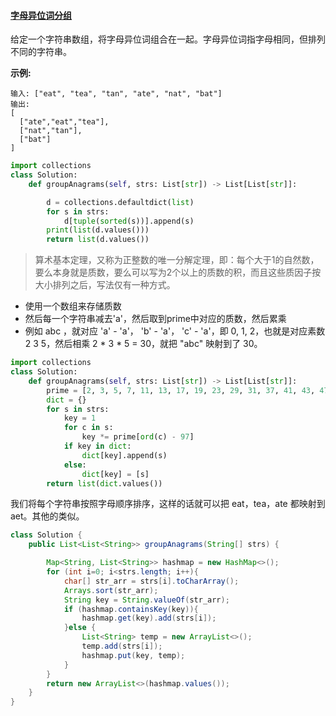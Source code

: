 

#### [字母异位词分组](https://leetcode-cn.com/problems/group-anagrams/)


给定一个字符串数组，将字母异位词组合在一起。字母异位词指字母相同，但排列不同的字符串。

**示例:**

```
输入: ["eat", "tea", "tan", "ate", "nat", "bat"]
输出:
[
  ["ate","eat","tea"],
  ["nat","tan"],
  ["bat"]
]
```

```python
import collections
class Solution:
    def groupAnagrams(self, strs: List[str]) -> List[List[str]]:

        d = collections.defaultdict(list)
        for s in strs:
            d[tuple(sorted(s))].append(s)
        print(list(d.values()))
        return list(d.values())
```

> 算术基本定理，又称为正整数的唯一分解定理，即：每个大于1的自然数，要么本身就是质数，要么可以写为2个以上的质数的积，而且这些质因子按大小排列之后，写法仅有一种方式。
>

- 使用一个数组来存储质数
- 然后每一个字符串减去'a'，然后取到prime中对应的质数，然后累乘
- 例如 abc ，就对应 'a' - 'a'， 'b' - 'a'， 'c' - 'a'，即 0, 1, 2，也就是对应素数 2 3 5，然后相乘 2 * 3 * 5 = 30，就把 "abc" 映射到了 30。


```python
import collections
class Solution:
    def groupAnagrams(self, strs: List[str]) -> List[List[str]]:
        prime = [2, 3, 5, 7, 11, 13, 17, 19, 23, 29, 31, 37, 41, 43, 47, 53, 59, 61, 67, 71, 73, 79, 83, 89, 97, 101, 103]
        dict = {}
        for s in strs:
            key = 1
            for c in s:
                key *= prime[ord(c) - 97]
            if key in dict:
                dict[key].append(s)
            else:
                dict[key] = [s]
        return list(dict.values())
```

我们将每个字符串按照字母顺序排序，这样的话就可以把 eat，tea，ate 都映射到 aet。其他的类似。

```java
class Solution {
    public List<List<String>> groupAnagrams(String[] strs) {

        Map<String, List<String>> hashmap = new HashMap<>();
        for (int i=0; i<strs.length; i++){
            char[] str_arr = strs[i].toCharArray();
            Arrays.sort(str_arr);
            String key = String.valueOf(str_arr);
            if (hashmap.containsKey(key)){
                hashmap.get(key).add(strs[i]);
            }else {
                List<String> temp = new ArrayList<>();
                temp.add(strs[i]);
                hashmap.put(key, temp);
            }
        }
        return new ArrayList<>(hashmap.values());
    }
}
```

